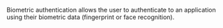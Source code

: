 
Biometric authentication allows the user to authenticate to an application using their
biometric data (fingerprint or face recognition).

